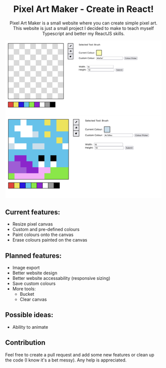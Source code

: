 <p align="center">
    <h1 align = "center">Pixel Art Maker - Create in React!</h1>
</p>
<p align="center">
    Pixel Art Maker is a small website where you can create simple pixel art. This website is just a small project I decided to make to teach myself Typescript and better my ReactJS skills.
</p>
 
![Blank canvas](./src/assets/readme/blank-canvas-example.png)
![Snail drawn on canvas](./src/assets/readme/snail-example.png)

## Current features:
- Resize pixel canvas
- Custom and pre-defined colours
- Paint colours onto the canvas
- Erase colours painted on the canvas

## Planned features:
- Image export
- Better website design
- Better website accessability (responsive sizing)
- Save custom colours
- More tools:
  - Bucket
  - Clear canvas

## Possible ideas:
- Ability to animate

## Contribution
Feel free to create a pull request and add some new features or clean up the code (I know it's a bet messy). Any help is appreciated.
